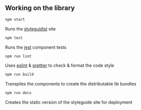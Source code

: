 ## Working on the library

```bash
npm start
```

Runs the [styleguidist](https://react-styleguidist.js.org/) site

```bash
npm test
```

Runs the [jest](https://jestjs.io/) component tests

```bash
npm run lint
```

Uses [eslint](https://eslint.org/) & [prettier](https://prettier.io/) to check & format the code style

```bash
npm run build
```

Transpiles the components to create the distributable lib bundles

```bash
npm run docs
```

Creates the static version of the styleguide site for deployment
